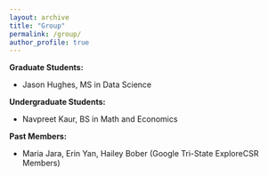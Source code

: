 ```yaml
---
layout: archive
title: "Group"
permalink: /group/
author_profile: true
---
```


**Graduate Students:**
- Jason Hughes, MS in Data Science

**Undergraduate Students:**
- Navpreet Kaur, BS in Math and Economics

**Past Members:**
- Maria Jara, Erin Yan, Hailey Bober (Google Tri-State ExploreCSR Members) 



